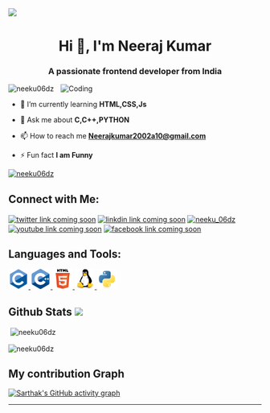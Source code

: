 
<img src="https://i.pinimg.com/originals/fe/18/23/fe182374f1ac30bd80dfae7f3768334b.gif">
<h1 align="center">Hi 👋, I'm Neeraj Kumar</h1>
<h3 align="center">A passionate frontend developer from India</h3>
<img align="right" alt="Coding" width="400" src="https://c.tenor.com/NOYF3f82b_gAAAAC/programmer.gif">

<p align="left"> <img src="https://komarev.com/ghpvc/?username=neeku06dz&label=Profile%20views&color=0e75b6&style=flat" alt="neeku06dz" /> </p>


- 🌱 I’m currently learning **HTML,CSS,Js**

- 💬 Ask me about **C,C++,PYTHON**

- 📫 How to reach me **Neerajkumar2002a10@gmail.com**

- ⚡ Fun fact **I am Funny**

<!------ trophy ------>

<p> <a href="https://github.com/ryo-ma/github-profile-trophy"><img src="https://github-profile-trophy.vercel.app/?username=neeku06dz" alt="neeku06dz" /></a></p>


<!------ connect with me ------>
## Connect with Me:

<p align="left">
    <!-- twitter -->
    <a href="" target="_blank"><img align="center" src="https://i.pinimg.com/originals/b3/8a/c2/b38ac2d567491af5549b808af94e1175.gif" alt="twitter link coming soon" width="40" /></a>
    <!-- linkdin -->
    <a href="" target="_blank"><img align="center" src="https://i.pinimg.com/originals/b3/24/ed/b324ed61cd202a65dc75f04a7577d032.gif" alt="linkdin link coming soon" width="40" /></a>
    <!-- instagram -->
    <a href="https://instagram.com/neeku_06dz" target="_blank"><img align="center" src="https://i.pinimg.com/originals/eb/52/ce/eb52ced4439b985bf6a415384b1733ba.gif" alt="neeku_06dz" width="40" /></a>
    <!-- youtube -->
    <a href="https://www.youtube.com/channel/UC848xWXVTUZjK21Xac4ZuVw/featured" target="_blank"><img align="center" src="https://i.pinimg.com/originals/e6/3a/49/e63a49c4c2a61e438c37678f42186878.gif" alt="youtube link coming soon" width="40" /></a>
    <!-- facebook -->
    <a href="" target="_blank"><img align="center" src="https://i.pinimg.com/originals/09/9a/8a/099a8a5d477001a024a19362ba91ae2e.gif" alt="facebook link coming soon" width="40" /></a>
</p>

<!-- Languages and Tools -->
## Languages and Tools:
<p align="left"> <a href="https://www.cprogramming.com/" target="_blank" rel="noreferrer"> <img src="https://raw.githubusercontent.com/devicons/devicon/master/icons/c/c-original.svg" alt="c" width="40" height="40"/> </a> <a href="https://www.w3schools.com/cpp/" target="_blank" rel="noreferrer"> <img src="https://raw.githubusercontent.com/devicons/devicon/master/icons/cplusplus/cplusplus-original.svg" alt="cplusplus" width="40" height="40"/> </a> <a href="https://www.w3.org/html/" target="_blank" rel="noreferrer"> <img src="https://raw.githubusercontent.com/devicons/devicon/master/icons/html5/html5-original-wordmark.svg" alt="html5" width="40" height="40"/> </a> <a href="https://www.linux.org/" target="_blank" rel="noreferrer"> <img src="https://raw.githubusercontent.com/devicons/devicon/master/icons/linux/linux-original.svg" alt="linux" width="40" height="40"/> </a> <a href="https://www.python.org" target="_blank" rel="noreferrer"> <img src="https://raw.githubusercontent.com/devicons/devicon/master/icons/python/python-original.svg" alt="python" width="40" height="40"/> </a></p>


<!-- girhub stats -->
## Github Stats <img src = "https://i.pinimg.com/originals/65/c4/f4/65c4f452571be1261e9c623f7da488ac.gif" width = 24px>
<p>&nbsp;<img align="center" src="https://github-readme-stats.vercel.app/api?username=neeku06dz&show_icons=true&locale=en&theme=tokyonight" alt="neeku06dz">
</p>
<p><img align="center" src="https://github-readme-streak-stats.herokuapp.com/?user=neeku06dz&&theme=tokyonight" alt="neeku06dz"></p>



<!-- graph -->
## My contribution Graph
[![Sarthak's GitHub activity graph](https://activity-graph.herokuapp.com/graph?username=neeku06dz&&theme=xcode)](https://github.com/neeku06dz)


------
